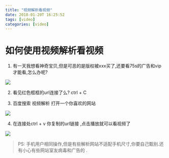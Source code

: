 ```yaml
---
title: "视频解析看视频"  
date: 2018-01-20T 16:25:52  
tags: [video]  
categories: [video]  
---
```


# 如何使用视频解析看视频

1. 有一天我想看神奇宝贝,但是可恶的是版权被xxx买了,还要看75s的广告和vip才能看,怎么办呢?


![](http://oz2u8kxpt.bkt.clouddn.com/18-1-20/24811860.jpg)


2. 看见红色框框的url连接了么?  ctrl + C

3. 百度搜索 视频解析 打开一个你喜欢的网站

![](http://oz2u8kxpt.bkt.clouddn.com/18-1-20/47486132.jpg)


4. 在连接处ctrl + v 你复制的url链接 ,点击播放就可以看视频了

![](http://oz2u8kxpt.bkt.clouddn.com/18-1-20/20819977.jpg)



> PS:  手机用户相同操作,但是有些解析网站不适配手机尺寸,你要自己甄别.还有小心有些网站室友病毒和广告的 .
